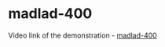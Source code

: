 # madlad-400

Video link of the demonstration - [madlad-400](https://drive.google.com/file/d/1UH8P0Sfr6wwgl5Wqmy_n3qQ5xvmMKomd/view?usp=sharing)